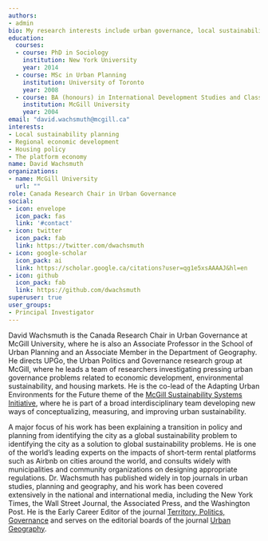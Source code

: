 ```yaml
---
authors:
- admin
bio: My research interests include urban governance, local sustainability, and the impact of short-term rentals on housing markets.
education:
  courses:
  - course: PhD in Sociology
    institution: New York University
    year: 2014
  - course: MSc in Urban Planning
    institution: University of Toronto
    year: 2008
  - course: BA (honours) in International Development Studies and Classics
    institution: McGill University
    year: 2004
email: "david.wachsmuth@mcgill.ca"
interests:
- Local sustainability planning
- Regional economic development
- Housing policy
- The platform economy
name: David Wachsmuth
organizations:
- name: McGill University
  url: ""
role: Canada Research Chair in Urban Governance
social:
- icon: envelope
  icon_pack: fas
  link: '#contact'
- icon: twitter
  icon_pack: fab
  link: https://twitter.com/dwachsmuth
- icon: google-scholar
  icon_pack: ai
  link: https://scholar.google.ca/citations?user=qg1e5xsAAAAJ&hl=en
- icon: github
  icon_pack: fab
  link: https://github.com/dwachsmuth
superuser: true
user_groups:
- Principal Investigator
---
```


David Wachsmuth is the Canada Research Chair in Urban Governance at McGill University, where he is also an Associate Professor in the School of Urban Planning and an Associate Member in the Department of Geography. He directs UPGo, the Urban Politics and Governance research group at McGill, where he leads a team of researchers investigating pressing urban governance problems related to economic development, environmental sustainability, and housing markets. He is the co-lead of the Adapting Urban Environments for the Future theme of the [McGill Sustainability Systems Initiative](https://www.mcgill.ca/mssi/), where he is part of a broad interdisciplinary team developing new ways of conceptualizing, measuring, and improving urban sustainability.

A major focus of his work has been explaining a transition in policy and planning from identifying the city as a global sustainability problem to identifying the city as a solution to global sustainability problems. He is one of the world’s leading experts on the impacts of short-term rental platforms such as Airbnb on cities around the world, and consults widely with municipalities and community organizations on designing appropriate regulations. Dr. Wachsmuth has published widely in top journals in urban studies, planning and geography, and his work has been covered extensively in the national and international media, including the New York Times, the Wall Street Journal, the Associated Press, and the Washington Post. He is the Early Career Editor of the journal [Territory, Politics, Governance](https://www.tandfonline.com/loi/rtep20) and serves on the editorial boards of the journal [Urban Geography](https://www.tandfonline.com/loi/rurb20).
